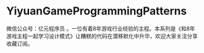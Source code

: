 # YiyuanGameProgrammingPatterns
微信公众号：亿元程序员 。一位有着8年游戏行业经验的主程。本系列是《和8年游戏主程一起学习设计模式》让糟糕的代码在潜移默化中升华，欢迎大家关注分享收藏订阅。 
